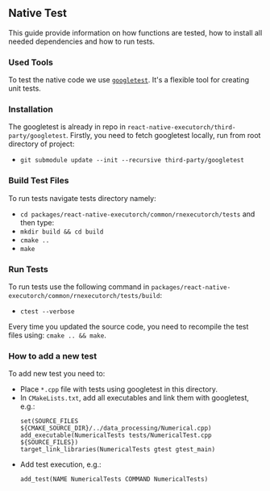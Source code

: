 ## Native Test
This guide provide information on how functions are tested, how to install all needed dependencies and how to run tests.

### Used Tools
To test the native code we use [`googletest`](https://github.com/google/googletest). It's a flexible tool for creating unit tests.

### Installation
The googletest is already in repo in `react-native-executorch/third-party/googletest`. Firstly, you need to fetch googletest locally, run from root directory of project:
* `git submodule update --init --recursive third-party/googletest`

### Build Test Files
To run tests navigate tests directory namely:
* `cd packages/react-native-executorch/common/rnexecutorch/tests` 
and then type:
* `mkdir build && cd build`
* `cmake ..`
* `make`

### Run Tests
To run tests use the following command in `packages/react-native-executorch/common/rnexecutorch/tests/build`:
* `ctest --verbose`

Every time you updated the source code, you need to recompile the test files using: `cmake .. && make`.

### How to add a new test
To add new test you need to:
* Place `*.cpp` file with tests using googletest in this directory.
* In `CMakeLists.txt`, add all executables and link them with googletest, e.g.:
    ```
    set(SOURCE_FILES ${CMAKE_SOURCE_DIR}/../data_processing/Numerical.cpp)
    add_executable(NumericalTests tests/NumericalTest.cpp ${SOURCE_FILES})
    target_link_libraries(NumericalTests gtest gtest_main)
    ```
* Add test execution, e.g.:
    ```
    add_test(NAME NumericalTests COMMAND NumericalTests)
    ```
